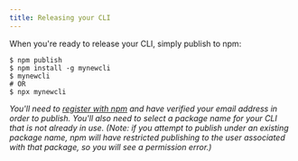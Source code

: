 ```yaml
---
title: Releasing your CLI
---
```


When you're ready to release your CLI, simply publish to npm:

```sh-session
$ npm publish
$ npm install -g mynewcli
$ mynewcli
# OR
$ npx mynewcli
```

*You'll need to [register with npm](https://www.npmjs.com/signup) and have verified your email address in order to publish.*
*You'll also need to select a package name for your CLI that is not already in use. (Note: if you attempt to publish under an existing package name, npm will have restricted publishing to the user associated with that package, so you will see a permission error.)*
